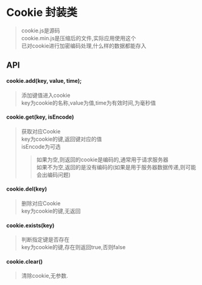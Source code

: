 # Cookie 封装类
>cookie.js是源码<br>
>cookie.min.js是压缩后的文件,实际应用使用这个<br>
>已对cookie进行加密编码处理,什么样的数据都能存入
## API
#### cookie.add(key, value, time);
>添加键值进入cookie<br>
>key为cookie的名称,value为值,time为有效时间,为毫秒值<br>
#### cookie.get(key, isEncode)
>获取对应Cookie<br>
>key为cookie的键,返回键对应的值<br>
>isEncode为可选<br>
>>如果为空,则返回的cookie是编码的,通常用于请求服务器<br>
>>如果不为空,返回的是没有编码的(如果是用于服务器数据传递,则可能会出编码问题)<br>
#### cookie.del(key)<br>
>删除对应Cookie<br>
>key为cookie的键,无返回
#### cookie.exists(key)
>判断指定键是否存在<br>
>key为cookie的键,存在则返回true,否则false
#### cookie.clear()
>清除cookie,无参数.
